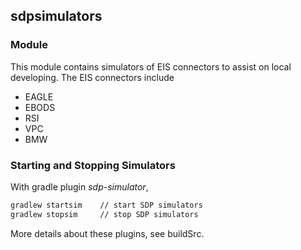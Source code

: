 ## sdpsimulators

### Module

This module contains simulators of EIS connectors to assist on local
developing. The EIS connectors include

- EAGLE
- EBODS
- RSI
- VPC
- BMW

### Starting and Stopping Simulators 

With gradle plugin *sdp-simulator*,
```bash
gradlew startsim    // start SDP simulators
gradlew stopsim     // stop SDP simulators
```

More details about these plugins, see buildSrc.